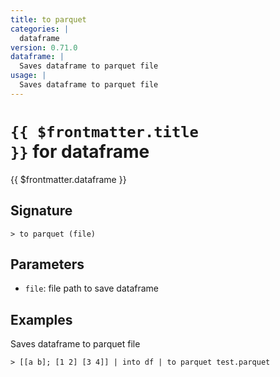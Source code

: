 ```yaml
---
title: to parquet
categories: |
  dataframe
version: 0.71.0
dataframe: |
  Saves dataframe to parquet file
usage: |
  Saves dataframe to parquet file
---
```


# <code>{{ $frontmatter.title }}</code> for dataframe

<div class='command-title'>{{ $frontmatter.dataframe }}</div>

## Signature

```> to parquet (file)```

## Parameters

 -  `file`: file path to save dataframe

## Examples

Saves dataframe to parquet file
```shell
> [[a b]; [1 2] [3 4]] | into df | to parquet test.parquet
```
